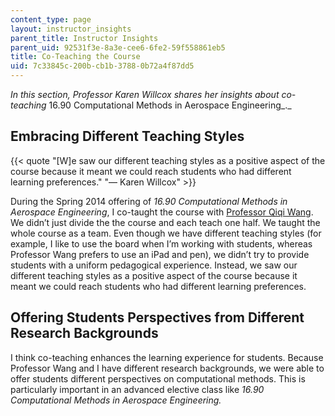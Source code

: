 ```yaml
---
content_type: page
layout: instructor_insights
parent_title: Instructor Insights
parent_uid: 92531f3e-8a3e-cee6-6fe2-59f558861eb5
title: Co-Teaching the Course
uid: 7c33845c-200b-cb1b-3788-0b72a4f87dd5
---
```


_In this section, Professor Karen Willcox shares her insights about co-teaching_ 16.90 Computational Methods in Aerospace Engineering_._

Embracing Different Teaching Styles
-----------------------------------

{{< quote "[W]e saw our different teaching styles as a positive aspect of the course because it meant we could reach students who had different learning preferences." "— Karen Willcox" >}}

During the Spring 2014 offering of _16.90 Computational Methods in Aerospace Engineering_, I co-taught the course with [Professor Qiqi Wang](http://aeroastro.mit.edu/faculty-research/faculty-list/qiqi-wang). We didn’t just divide the the course and each teach one half. We taught the whole course as a team. Even though we have different teaching styles (for example, I like to use the board when I’m working with students, whereas Professor Wang prefers to use an iPad and pen), we didn’t try to provide students with a uniform pedagogical experience. Instead, we saw our different teaching styles as a positive aspect of the course because it meant we could reach students who had different learning preferences.

Offering Students Perspectives from Different Research Backgrounds
------------------------------------------------------------------

I think co-teaching enhances the learning experience for students. Because Professor Wang and I have different research backgrounds, we were able to offer students different perspectives on computational methods. This is particularly important in an advanced elective class like _16.90 Computational Methods in Aerospace Engineering._